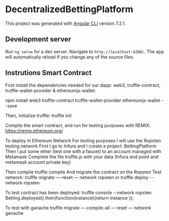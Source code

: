 # DecentralizedBettingPlatform

This project was generated with [Angular CLI](https://github.com/angular/angular-cli) version 7.2.1.

## Development server

Run `ng serve` for a dev server. Navigate to `http://localhost:4200/`. The app will automatically reload if you change any of the source files.

## Instrutions Smart Contract
First install the dependencies needed for our dapp: web3, truffle-contract, truffle-wallet-provider & ethereumjs-wallet:

npm install web3 truffle-contract truffle-wallet-provider ethereumjs-wallet --save

Then, initialize truffle:
truffle init

Compile the smart contract, and run for testing purposes with REMIX:
https://remix.ethereum.org/

To deploy in Ethereum Network
For testing purposes I will use the Ropsten testing network
First I go to Infura and I create a project: BettingPlatform
Then I put some ether (test one with a faucet) to an account managed with Metamask
Complete the file truffle.js with your data (Infura end point and metamask account private key)

Then compile
truffle compile
And migrate the contract on the Ropsten Test network:
truffle migrate —-reset — network ropsten
or 
truffle deploy --network ropsten

To test contract has been deployed:
truffle console --network ropsten
Betting.deployed().then(function(instance){return instance });


To test with ganache
truffle migrate — compile-all — reset — network ganache
